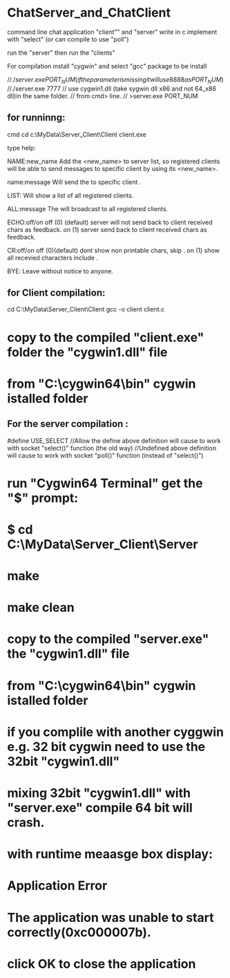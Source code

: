 # ChatServer_and_ChatClient
command line chat application "client"" and "server" write in c implement with "select" (or can  compile to use "poll")

run the "server" then run the "clients"


For compilation install "cygwin" and select "gcc" package to be install


//$./server.exe PORT_NUM    (if the parameter is missing it will use 8888 as PORT_NUM)
//$./server.exe 7777
// use cygwin1.dll (take sygwin dll x86  and not 64_x86 dll)in the same folder. 
// from cmd> line.
// >server.exe PORT_NUM



for runninng:
-------------
cmd
cd c:\MyData\Server_Client\Client
client.exe

type 
help:

NAME:new_name
Add the <new_name> to server list,
so registered clients will be able
to send messages to specific client
by using its <new_name>.

name:message
Will send the <message> to specific client <name>.

LIST:
Will show a list of all registered clients.

ALL:message
The <message> will broadcast to all registered clients.

ECHO:off/on
off (0) (default) server will not send back to client received chars as feedback.
on  (1)           server send back to client received chars as feedback.

CR:off/on
off (0)(default) dont show non printable chars, skip <CR><LF>.
on  (1)          show all recevied characters include <CR><LF>.

BYE:
Leave without notice to anyone.



for Client compilation:
-----------------------
cd C:\\MyData\\Server_Client\\Client
gcc -o client client.c
# copy to the compiled "client.exe" folder the "cygwin1.dll" file
# from "C:\cygwin64\bin" cygwin istalled folder

For the server compilation :
----------------------------
#define USE_SELECT 
//Allow the define above definition will cause to work with socket "select()" function (the old way)
//Undefined above definition will cause to work with socket "poll()" function (instead of "select()")

# run "Cygwin64 Terminal" get the "$" prompt:
#  $ cd C:\\MyData\\Server_Client\\Server
#  make
#  make clean
# copy to the compiled "server.exe" the "cygwin1.dll" file
# from "C:\cygwin64\bin" cygwin istalled folder
# if you complile with another cyggwin e.g. 32 bit cygwin need to use the 32bit "cygwin1.dll"
# mixing 32bit "cygwin1.dll"  with "server.exe" compile 64 bit will crash. 
# with runtime meaasge box display:
# Application Error 
# The application was unable to start correctly(0xc000007b).
# click OK to close the application



